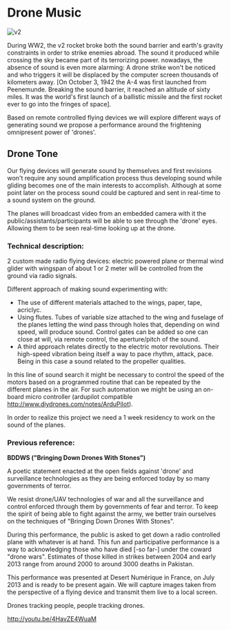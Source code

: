 # Drone Music

![v2](http://southcarolina1670.files.wordpress.com/2012/04/v2-rocket.jpg)

During WW2, the v2 rocket broke both the sound barrier and earth's gravity constraints in order to strike enemies abroad. The sound it produced while crossing the sky became part of its terrorizing power.
nowadays, the absence of sound is even more alarming: A drone strike won't be noticed and who triggers it will be displaced by the computer screen thousands of kilometers away. [On October 3, 1942 the A-4 was first launched from Peenemunde. Breaking the sound barrier, it reached an altitude of sixty miles. It was the world's first launch of a ballistic missile and the first rocket ever to go into the fringes of space].

Based on remote controlled flying devices we will explore different ways of generating sound we propose a performance around the frightening omnipresent power of 'drones'.

## Drone Tone

Our flying devices will generate sound by themselves and first revisions won't require any sound amplification process thus developing sound while gliding becomes one of the main interests to accomplish.
Although at some point later on the process sound could be captured and sent in real-time to a sound system on the ground.

The planes will broadcast video from an embedded camera with it the public/assistants/participants will be able to see through the 'drone' eyes. Allowing them to be seen real-time looking up at the drone.


### Technical description:

2 custom made radio flying devices: electric powered plane or thermal wind glider with wingspan of about 1 or 2 meter will be controlled from the ground via radio signals.

Different approach of making sound experimenting with:
- The use of different materials attached to the wings, paper, tape, acriclyc.
- Using flutes. Tubes of variable size attached to the wing and fuselage of the planes letting the wind pass through holes that, depending on wind speed, will produce sound. Control gates can be added so one can close at will, via remote control, the aperture/pitch of the sound.
- A third approach relates directly to the electric motor revolutions. Their high-speed vibration being itself a way to pace rhythm, attack, pace. Being in this case a sound related to the propeller qualities.

In this line of sound search it might be necessary to control the speed of the motors based on a programmed routine that can be repeated by the different planes in the air. For such automation we might be using an on-board micro controller (ardupilot compatible http://www.diydrones.com/notes/ArduPilot).

In order to realize this project we need a 1 week residency to work on the sound of the planes.

### Previous reference:
**BDDWS ("Bringing Down Drones With Stones")**

A poetic statement enacted at the open fields against 'drone' and surveillance technologies as they are being enforced today by so many governments of terror.

We resist drone/UAV technologies of war and all the surveillance and control enforced through them by governments of fear and terror. To keep the spirit of being able to fight against the army, we better train ourselves on the techniques of "Bringing Down Drones With Stones".

During this performance, the public is asked to get down a radio controlled plane with whatever is at hand. This fun and participative performance is a way to acknowledging those who have died [-so far-] under the coward "drone wars". Estimates of those killed in strikes between 2004 and early 2013 range from around 2000 to around 3000 deaths in Pakistan.

This performance was presented at Desert Numérique in France, on July 2013 and is ready to be present again.
We will capture images taken from the perspective of a flying device and transmit them live to a local screen.

Drones tracking people, people tracking drones.

http://youtu.be/4HavZE4WuaM